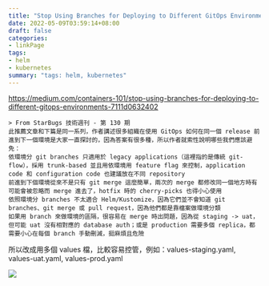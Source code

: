```yaml
---
title: "Stop Using Branches for Deploying to Different GitOps Environments"
date: 2022-05-09T03:59:14+08:00
draft: false
categories:
- linkPage
tags:
- helm
- kubernetes
summary: "tags: helm, kubernetes"
---
```


https://medium.com/containers-101/stop-using-branches-for-deploying-to-different-gitops-environments-7111d0632402

```
> From StarBugs 技術週刊 - 第 130 期
此推薦文章和下篇是同一系列，作者講述很多組織在使用 GitOps 如何在同一個 release 前進到下一個環境是大家一直探討的，因為答案有很多種，所以作者就索性說明哪些我們應該避免：
依環境分 git branches 只適用於 legacy applications（這裡指的是傳統 git-flow），採用 trunk-based 並且用依環境用 feature flag 來控制，application code 和 configuration code 也建議放在不同 repository
前進到下個環境從來不是只有 git merge 這麼簡單，兩次的 merge 都修改同一個地方時有可能會被忽略而 merge 進去了，hotfix 時的 cherry-picks 也得小心使用
依照環境分 branches 不太適合 Helm/Kustomize，因為它們並不會知道 git branches、git merge 或 pull request，因為他們都是靠檔案做環境分類
如果用 branch 來做環境的區隔，很容易在 merge 時出問題，因為從 staging -> uat，但可能 uat 沒有相對應的 database auth；或是 production 需要多個 replica，都需要小心在每個 branch 手動刪減，挺麻煩且危險
```

所以改成用多個 values 檔，比較容易控管，例如：values-staging.yaml, values-uat.yaml, values-prod.yaml

![](https://miro.medium.com/max/794/0*fgWHaGyfbYKZiQ7t.png)
